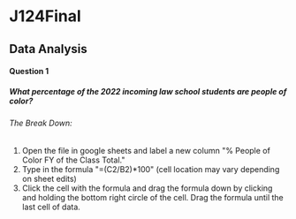 # J124Final

## Data Analysis 

#### Question 1 
##### What percentage of the 2022 incoming law school students are people of color? 

###### The Break Down: 

1. Open the file in google sheets and label a new column "% People of Color FY of the Class Total."
2. Type in the formula "=(C2/B2)*100" (cell location may vary depending on sheet edits)
3. Click the cell with the formula and drag the formula down by clicking and holding the bottom right circle of the cell. Drag the formula until the last cell of data. 
